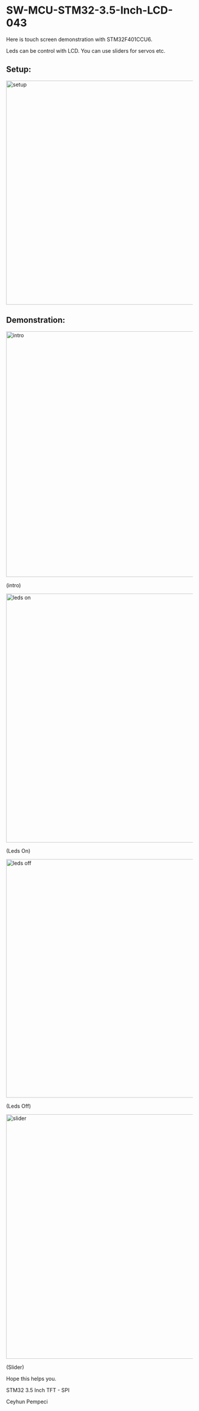 # SW-MCU-STM32-3.5-Inch-LCD-043

Here is touch screen demonstration with STM32F401CCU6.

Leds can be control with LCD. You can use sliders for servos etc.

## Setup:

<img width="605" alt="setup" src="https://github.com/user-attachments/assets/0c5222a4-5fc4-4d43-8c95-4088cbc10432" />


## Demonstration:

<img width="663" alt="intro" src="https://github.com/user-attachments/assets/2fb0ad2d-0fcf-41b6-a741-05fe589e8100" />

(intro)

<img width="672" alt="leds on" src="https://github.com/user-attachments/assets/4df88b7e-06be-4554-a15d-351d02e1c552" />

(Leds On)

<img width="644" alt="leds off" src="https://github.com/user-attachments/assets/43c4e039-3893-4c7d-991e-c66eba4eed1c" />

(Leds Off)

<img width="660" alt="slider" src="https://github.com/user-attachments/assets/e6b1aa6b-180f-4c93-8178-9f69bfbbf6bc" />

(Slider)

Hope this helps you.

STM32 3.5 Inch TFT - SPI

Ceyhun Pempeci
